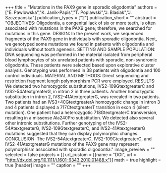 +++
title = "Mutations in the PAX9 gene in sporadic oligodontia"
authors = ["E. Pawlowska","K. Janik-Papis","T. Poplawski","J. Blasiak","J. Szczepanska"]
publication_types = ["2"]
publication_short = ""
abstract = "OBJECTIVES: Oligodontia, a congenital lack of six or more teeth, is often associated with mutations in the PAX9 gene; therefore, we searched for mutations in this gene. DESIGN: In the present work, we sequenced fragments of the PAX9 gene in individuals with sporadic oligodontia. Next, we genotyped some mutations we found in patients with oligodontia and individuals without tooth agenesis. SETTING AND SAMPLE POPULATION: DNA sequencing was performed in the material isolated from peripheral blood lymphocytes of six unrelated patients with sporadic, non-syndromic oligodontia. These patients were selected based upon explorative cluster analysis. Genotyping was performed in 38 patients with oligodontia and 100 control individuals. MATERIAL AND METHODS: Direct sequencing and restriction fragment length polymorphism PCR were employed. RESULTS: We detected two homozygotic substitutions, IVS2-109GtextgreaterC and IVS2-54AtextgreaterG, in intron 2 in three patients. Another homozygotic substitution in intron 2, IVS2-41AtextgreaterG, was revealed in two patients. Two patients had an IVS3+40GtextgreaterA homozygotic change in intron 3 and 4 patients displayed a 717CtextgreaterT transition in exon 4 (silent mutation). One patient had a heterozygotic 718GtextgreaterC transversion, resulting in a missense Ala240Pro substitution. We detected also several other intronic substitutions. Further genotyping of the IVS2-54AtextgreaterG, IVS2-109GtextgreaterC, and IVS2-41AtextgreaterG mutations suggested that they can display polymorphic changes. CONCLUSION: The IVS2-54AtextgreaterG, IVS2-109GtextgreaterC, and IVS2-41AtextgreaterG mutations of the PAX9 gene may represent polymorphism associated with sporadic oligodontia."
image_preview = ""
selected = false
projects = []
url_custom = [{name = "DOI", url = "http://dx.doi.org/10.1111/j.1601-6343.2010.01488.x"}]
math = true
highlight = true
[header]
image = ""
caption = ""
+++

